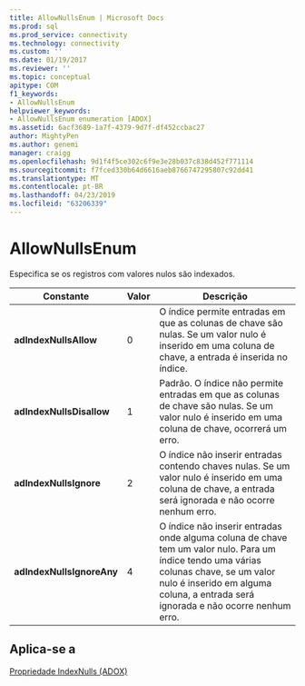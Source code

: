 ```yaml
---
title: AllowNullsEnum | Microsoft Docs
ms.prod: sql
ms.prod_service: connectivity
ms.technology: connectivity
ms.custom: ''
ms.date: 01/19/2017
ms.reviewer: ''
ms.topic: conceptual
apitype: COM
f1_keywords:
- AllowNullsEnum
helpviewer_keywords:
- AllowNullsEnum enumeration [ADOX]
ms.assetid: 6acf3689-1a7f-4379-9d7f-df452ccbac27
author: MightyPen
ms.author: genemi
manager: craigg
ms.openlocfilehash: 9d1f4f5ce302c6f9e3e28b037c838d452f771114
ms.sourcegitcommit: f7fced330b64d6616aeb8766747295807c92dd41
ms.translationtype: MT
ms.contentlocale: pt-BR
ms.lasthandoff: 04/23/2019
ms.locfileid: "63206339"
---
```

# <a name="allownullsenum"></a>AllowNullsEnum
Especifica se os registros com valores nulos são indexados.  
  
|Constante|Valor|Descrição|  
|--------------|-----------|-----------------|  
|**adIndexNullsAllow**|0|O índice permite entradas em que as colunas de chave são nulas. Se um valor nulo é inserido em uma coluna de chave, a entrada é inserida no índice.|  
|**adIndexNullsDisallow**|1|Padrão. O índice não permite entradas em que as colunas de chave são nulas. Se um valor nulo é inserido em uma coluna de chave, ocorrerá um erro.|  
|**adIndexNullsIgnore**|2|O índice não inserir entradas contendo chaves nulas. Se um valor nulo é inserido em uma coluna de chave, a entrada será ignorada e não ocorre nenhum erro.|  
|**adIndexNullsIgnoreAny**|4|O índice não inserir entradas onde alguma coluna de chave tem um valor nulo. Para um índice tendo uma várias colunas chave, se um valor nulo é inserido em alguma coluna, a entrada será ignorada e não ocorre nenhum erro.|  
  
## <a name="applies-to"></a>Aplica-se a  
 [Propriedade IndexNulls (ADOX)](../../../ado/reference/adox-api/indexnulls-property-adox.md)
